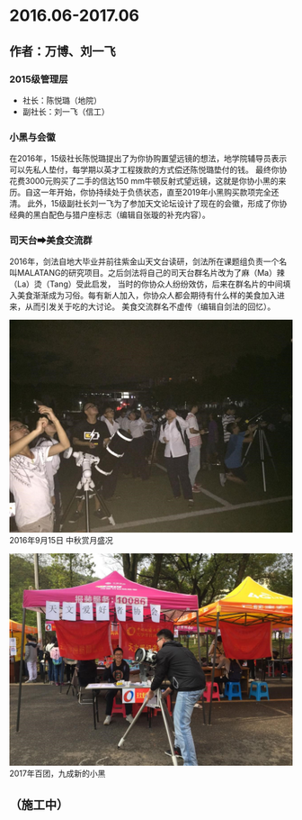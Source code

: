 # 2016.06-2017.06

## 作者：万博、刘一飞

### 2015级管理层
- 社长：陈悦璐（地院）
- 副社长：刘一飞（信工）

### 小黑与会徽

在2016年，15级社长陈悦璐提出了为你协购置望远镜的想法，地学院辅导员表示可以先私人垫付，每学期以英才工程拨款的方式偿还陈悦璐垫付的钱。
最终你协花费3000元购买了二手的信达150 mm牛顿反射式望远镜，这就是你协小黑的来历。自这一年开始，你协持续处于负债状态，直至2019年小黑购买款项完全还清。
此外，15级副社长刘一飞为了参加天文论坛设计了现在的会徽，形成了你协经典的黑白配色与猎户座标志（编辑自张璇的补充内容）。

### 司天台➡美食交流群

2016年，剑法自地大毕业并前往紫金山天文台读研，剑法所在课题组负责一个名叫MALATANG的研究项目。之后剑法将自己的司天台群名片改为了麻（Ma）辣（La）烫（Tang）受此启发，
当时的你协众人纷纷效仿，后来在群名片的中间填入美食渐渐成为习俗。每有新人加入，你协众人都会期待有什么样的美食加入进来，从而引发关于吃的大讨论。
美食交流群名不虚传（编辑自剑法的回忆）。

![](./Images/C3P1.jpg)
2016年9月15日 中秋赏月盛况

![](./Images/C3P2.jpg)
2017年百团，九成新的小黑


## （施工中）
